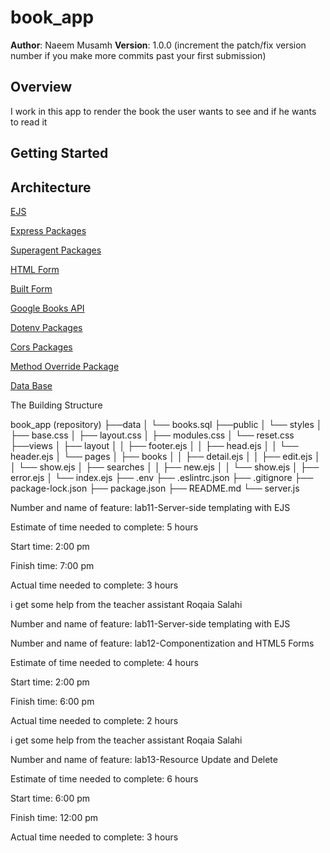 # book_app

**Author**: Naeem Musamh
**Version**: 1.0.0 (increment the patch/fix version number if you make more commits past your first submission)

## Overview

I work in this app to render the book the user wants to see and if he wants to read it

## Getting Started
<!-- What are the steps that a user must take in order to build this app on their own machine and get it running? -->

## Architecture

[EJS](https://ejs.co/)

[Express Packages](https://expressjs.com/en/4x/api.html#app.set)

[Superagent Packages](https://visionmedia.github.io/superagent/)

[HTML Form](https://developer.mozilla.org/en-US/docs/Web/HTML/Element/form)

[Built Form](https://developer.mozilla.org/en-US/docs/Learn/Forms/Form_validation#using_built-in_form_validation)

[Google Books API](https://developers.google.com/books/docs/v1/getting_started)

[Dotenv Packages](https://www.npmjs.com/package/dotenv)

[Cors Packages](https://www.npmjs.com/package/cors)

[Method Override Package](https://www.npmjs.com/package/method-override)

[Data Base](https://cstack.github.io/db_tutorial/)

The Building Structure

book_app (repository)
├──data
│  └── books.sql
├──public
│  └── styles
│      ├── base.css
│      ├── layout.css
│      ├── modules.css
│      └── reset.css
├──views
│  ├── layout
│  │   ├── footer.ejs
│  │   ├── head.ejs
│  │   └── header.ejs
│  └── pages
│      ├── books
│      │   ├── detail.ejs
│      │   ├── edit.ejs
│      │   └── show.ejs
│      ├── searches
│      │   ├── new.ejs
│      │   └── show.ejs
│      ├── error.ejs
│      └── index.ejs
├── .env
├── .eslintrc.json
├── .gitignore
├── package-lock.json
├── package.json
├── README.md
└── server.js



Number and name of feature: lab11-Server-side templating with EJS

Estimate of time needed to complete: 5 hours

Start time: 2:00 pm

Finish time: 7:00 pm

Actual time needed to complete: 3 hours

i get some help from the teacher assistant Roqaia Salahi


Number and name of feature: lab11-Server-side templating with EJS



Number and name of feature: lab12-Componentization and HTML5 Forms

Estimate of time needed to complete: 4 hours

Start time: 2:00 pm

Finish time: 6:00 pm

Actual time needed to complete: 2 hours

i get some help from the teacher assistant Roqaia Salahi


Number and name of feature: lab13-Resource Update and Delete

Estimate of time needed to complete: 6 hours

Start time: 6:00 pm

Finish time: 12:00 pm

Actual time needed to complete: 3 hours